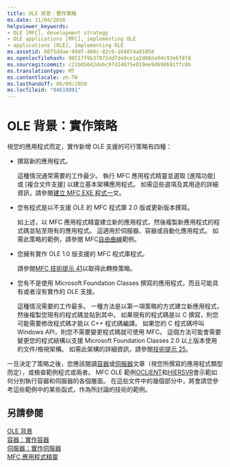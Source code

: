 ```yaml
---
title: OLE 背景：實作策略
ms.date: 11/04/2016
helpviewer_keywords:
- OLE [MFC], development strategy
- OLE applications [MFC], implementing OLE
- applications [OLE], implementing OLE
ms.assetid: 0875ddae-99df-488c-82c6-164074a81058
ms.openlocfilehash: 90517f9b37872dd7de0ce1a2d08da94c93e6f8f8
ms.sourcegitcommit: c21b05042debc97d14875e019ee9d698691ffc0b
ms.translationtype: MT
ms.contentlocale: zh-TW
ms.lasthandoff: 06/09/2020
ms.locfileid: "84619891"
---
```

# <a name="ole-background-implementation-strategies"></a>OLE 背景：實作策略

視您的應用程式而定，實作新增 OLE 支援的可行策略有四種：

- 撰寫新的應用程式。

   這種情況通常需要的工作最少。 執行 MFC 應用程式精靈並選取 [進階功能] 或 [複合文件支援] 以建立基本架構應用程式。 如需這些選項及其用途的詳細資訊，請參閱[建立 MFC EXE 程式一](reference/mfc-application-wizard.md)文。

- 您有程式是以不支援 OLE 的 MFC 程式庫 2.0 版或更新版本撰寫。

   如上述，以 MFC 應用程式精靈建立新的應用程式，然後複製新應用程式的程式碼並貼至現有的應用程式。 這適用於伺服器、容器或自動化應用程式。 如需此策略的範例，請參閱 MFC[自由曲線](../overview/visual-cpp-samples.md)範例。

- 您擁有實作 OLE 1.0 版支援的 MFC 程式庫程式。

   請參閱[MFC 技術提示 41](tn041-mfc-ole1-migration-to-mfc-ole-2.md)以取得此轉換策略。

- 您有不是使用 Microsoft Foundation Classes 撰寫的應用程式，而且可能具有或者沒有實作的 OLE 支援。

   這種情況需要的工作最多。 一種方法是以第一項策略的方式建立新應用程式，然後複製您現有的程式碼並貼到其中。 如果現有的程式碼是以 C 撰寫，則您可能需要修改程式碼才能以 C++ 程式碼編譯。 如果您的 C 程式碼呼叫 Windows API，則您不需要變更程式碼就可使用 MFC。 這個方法可能會需要變更您的程式結構以支援 Microsoft Foundation Classes 2.0 以上版本使用的文件/檢視架構。 如需此架構的詳細資訊，請參閱[技術提示 25](tn025-document-view-and-frame-creation.md)。

一旦決定了策略之後，您應該閱讀[容器](containers.md)或[伺服器](servers.md)文章（視您所撰寫的應用程式類型而定），或檢查範例程式或兩者。 MFC OLE 範例[OCLIENT](../overview/visual-cpp-samples.md)和[HIERSVR](../overview/visual-cpp-samples.md)會示範如何分別執行容器和伺服器的各個層面。 在這些文件中的幾個部分中，將會請您參考這些範例中的某些函式，作為所討論的技術的範例。

## <a name="see-also"></a>另請參閱

[OLE 背景](ole-background.md)<br/>
[容器：實作容器](containers-implementing-a-container.md)<br/>
[伺服器：實作伺服器](servers-implementing-a-server.md)<br/>
[MFC 應用程式精靈](reference/mfc-application-wizard.md)
